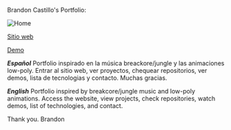 Brandon Castillo's Portfolio:

![Home](https://res.cloudinary.com/daynclfo8/image/upload/v1761516647/Peek_2025-10-26_18-56_wnpzid.gif)

[Sitio web](https://brandon-portfolio-phi.vercel.app/)




[Demo](https://brandon-portfolio-phi.vercel.app/)

_**Español**_
Portfolio inspirado en la música breackore/jungle y las animaciones low-poly.
Entrar al sitio web, ver proyectos, chequear repositorios, ver demos, lista de tecnologias y contacto.
Muchas gracias.

_**English**_
Portfolio inspired by breakcore/jungle music and low-poly animations. 
Access the website, view projects, check repositories, watch demos, list of technologies, and contact.

Thank you.
Brandon


